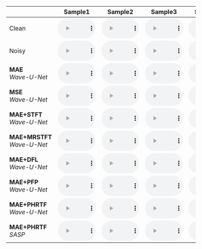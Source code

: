 |       | Sample1 | Sample2 | Sample3 | Sample4 | Sample5 | Sample6 |
| :-----| :----: | :----: | :----: | :----: | :----: | :----: |
| Clean | <audio  style="width:100px;" src="./audios/p232_001.wav" controls="controls"/> | <audio  style="width:100px;" src="./audios/p232_001.wav" controls="controls"/> | <audio  style="width:100px;" src="./audios/p232_001.wav" controls="controls"/> | <audio  style="width:100px;" src="./audios/p232_001.wav" controls="controls"/> | <audio  style="width:100px;" src="./audios/p232_001.wav" controls="controls"/> | <audio  style="width:100px;" src="./audios/p232_001.wav" controls="controls"/> |
| Noisy | <audio  style="width:100px;" src="./audios/p232_001.wav" controls="controls"/> | <audio  style="width:100px;" src="./audios/p232_001.wav" controls="controls"/> | <audio  style="width:100px;" src="./audios/p232_001.wav" controls="controls"/> | <audio  style="width:100px;" src="./audios/p232_001.wav" controls="controls"/> | <audio  style="width:100px;" src="./audios/p232_001.wav" controls="controls"/> | <audio  style="width:100px;" src="./audios/p232_001.wav" controls="controls"/> |
| **MAE** <br> *Wave-U-Net* | <audio  style="width:100px;" src="./audios/p232_001.wav" controls="controls"/> | <audio  style="width:100px;" src="./audios/p232_001.wav" controls="controls"/> | <audio  style="width:100px;" src="./audios/p232_001.wav" controls="controls"/> | <audio  style="width:100px;" src="./audios/p232_001.wav" controls="controls"/> | <audio  style="width:100px;" src="./audios/p232_001.wav" controls="controls"/> | <audio  style="width:100px;" src="./audios/p232_001.wav" controls="controls"/> |
| **MSE** <br> *Wave-U-Net* | <audio  style="width:100px;" src="./audios/p232_001.wav" controls="controls"/> | <audio  style="width:100px;" src="./audios/p232_001.wav" controls="controls"/> | <audio  style="width:100px;" src="./audios/p232_001.wav" controls="controls"/> | <audio  style="width:100px;" src="./audios/p232_001.wav" controls="controls"/> | <audio  style="width:100px;" src="./audios/p232_001.wav" controls="controls"/> | <audio  style="width:100px;" src="./audios/p232_001.wav" controls="controls"/> |
| **MAE+STFT** <br> *Wave-U-Net* | <audio  style="width:100px;" src="./audios/p232_001.wav" controls="controls"/> | <audio  style="width:100px;" src="./audios/p232_001.wav" controls="controls"/> | <audio  style="width:100px;" src="./audios/p232_001.wav" controls="controls"/> | <audio  style="width:100px;" src="./audios/p232_001.wav" controls="controls"/> | <audio  style="width:100px;" src="./audios/p232_001.wav" controls="controls"/> | <audio  style="width:100px;" src="./audios/p232_001.wav" controls="controls"/> |
| **MAE+MRSTFT** <br> *Wave-U-Net* | <audio  style="width:100px;" src="./audios/p232_001.wav" controls="controls"/> | <audio  style="width:100px;" src="./audios/p232_001.wav" controls="controls"/> | <audio  style="width:100px;" src="./audios/p232_001.wav" controls="controls"/> | <audio  style="width:100px;" src="./audios/p232_001.wav" controls="controls"/> | <audio  style="width:100px;" src="./audios/p232_001.wav" controls="controls"/> | <audio  style="width:100px;" src="./audios/p232_001.wav" controls="controls"/> |
| **MAE+DFL** <br> *Wave-U-Net* | <audio  style="width:100px;" src="./audios/p232_001.wav" controls="controls"/> | <audio  style="width:100px;" src="./audios/p232_001.wav" controls="controls"/> | <audio  style="width:100px;" src="./audios/p232_001.wav" controls="controls"/> | <audio  style="width:100px;" src="./audios/p232_001.wav" controls="controls"/> | <audio  style="width:100px;" src="./audios/p232_001.wav" controls="controls"/> | <audio  style="width:100px;" src="./audios/p232_001.wav" controls="controls"/> |
| **MAE+PFP** <br> *Wave-U-Net* | <audio  style="width:100px;" src="./audios/p232_001.wav" controls="controls"/> | <audio  style="width:100px;" src="./audios/p232_001.wav" controls="controls"/> | <audio  style="width:100px;" src="./audios/p232_001.wav" controls="controls"/> | <audio  style="width:100px;" src="./audios/p232_001.wav" controls="controls"/> | <audio  style="width:100px;" src="./audios/p232_001.wav" controls="controls"/> | <audio  style="width:100px;" src="./audios/p232_001.wav" controls="controls"/> |
| **MAE+PHRTF** <br> *Wave-U-Net* | <audio  style="width:100px;" src="./audios/p232_001.wav" controls="controls"/> | <audio  style="width:100px;" src="./audios/p232_001.wav" controls="controls"/> | <audio  style="width:100px;" src="./audios/p232_001.wav" controls="controls"/> | <audio  style="width:100px;" src="./audios/p232_001.wav" controls="controls"/> | <audio  style="width:100px;" src="./audios/p232_001.wav" controls="controls"/> | <audio  style="width:100px;" src="./audios/p232_001.wav" controls="controls"/> |
| **MAE+PHRTF** <br> *SASP* | <audio  style="width:100px;" src="./audios/p232_001.wav" controls="controls"/> | <audio  style="width:100px;" src="./audios/p232_001.wav" controls="controls"/> | <audio  style="width:100px;" src="./audios/p232_001.wav" controls="controls"/> | <audio  style="width:100px;" src="./audios/p232_001.wav" controls="controls"/> | <audio  style="width:100px;" src="./audios/p232_001.wav" controls="controls"/> | <audio  style="width:100px;" src="./audios/p232_001.wav" controls="controls"/> |
